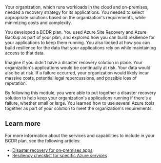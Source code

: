 Your organization, which runs workloads in the cloud and on-premises, needed a recovery strategy for its applications. You needed to select appropriate solutions based on the organization's requirements, while minimizing costs and complexity.

You developed a BCDR plan. You used Azure Site Recovery and Azure Backup as part of your plan, and explored how you can build resilience for your applications to keep them running. You also looked at how you can build resilience for the data that your applications rely on while maintaining access to that data.

Imagine if you didn't have a disaster recovery solution in place. Your organization's applications would be continually at risk. Your data would also be at risk. If a failure occurred, your organization would likely incur massive costs, potential legal repercussions, and possible loss of reputation.

By following this module, you were able to put together a disaster recovery solution to help keep your organization's applications running if there's a failure, whether small or large. You learned how to use several Azure tools together as part of your solution to meet the organization's requirements.

## Learn more

For more information about the services and capabilities to include in your BCDR plan, see the following articles:

- [Disaster recovery for on-premises apps](/azure/site-recovery/site-recovery-workload)
- [Resiliency checklist for specific Azure services](/azure/architecture/checklist/resiliency-per-service)